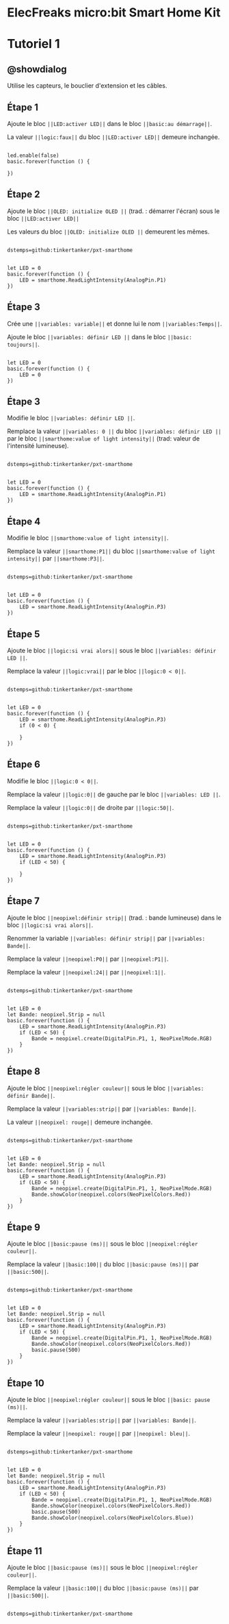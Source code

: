 # ElecFreaks micro:bit Smart Home Kit

# Tutoriel 1

## @showdialog

Utilise les capteurs, le bouclier d'extension et les câbles.

## Étape 1

Ajoute le bloc ``||LED:activer LED||`` dans le bloc ``||basic:au démarrage||``.

La valeur ``||logic:faux||`` du bloc ``||LED:activer LED||`` demeure inchangée.

```blocks

led.enable(false)
basic.forever(function () {
	
})

```

## Étape 2

Ajoute le bloc ``||OLED: initialize OLED ||`` (trad. : démarrer l'écran) sous le bloc ``||LED:activer LED||``

Les valeurs du bloc ``||OLED: initialize OLED ||`` demeurent les mêmes.

```package

dstemps=github:tinkertanker/pxt-smarthome

```

```blocks

let LED = 0
basic.forever(function () {
    LED = smarthome.ReadLightIntensity(AnalogPin.P1)
})

```

## Étape 3

Crée une ``||variables: variable||`` et donne lui le nom ``||variables:Temps||``.

Ajoute le bloc ``||variables: définir LED ||`` dans le bloc ``||basic: toujours||``. 

```blocks

let LED = 0
basic.forever(function () {
    LED = 0
})

```

## Étape 3

Modifie le bloc ``||variables: définir LED ||``.

Remplace la valeur ``||variables: 0 ||`` du bloc ``||variables: définir LED ||`` par le bloc ``||smarthome:value of light intensity||`` (trad: valeur de l'intensité lumineuse).

```package

dstemps=github:tinkertanker/pxt-smarthome

```

```blocks

let LED = 0
basic.forever(function () {
    LED = smarthome.ReadLightIntensity(AnalogPin.P1)
})

```

## Étape 4

Modifie le bloc ``||smarthome:value of light intensity||``.

Remplace la valeur ``||smarthome:P1||`` du bloc ``||smarthome:value of light intensity||`` par ``||smarthome:P3||``.

```package

dstemps=github:tinkertanker/pxt-smarthome

```

```blocks

let LED = 0
basic.forever(function () {
    LED = smarthome.ReadLightIntensity(AnalogPin.P3)
})

```

## Étape 5

Ajoute le bloc ``||logic:si vrai alors||`` sous le bloc ``||variables: définir LED ||``.

Remplace la valeur ``||logic:vrai||`` par le bloc ``||logic:0 < 0||``.

```package

dstemps=github:tinkertanker/pxt-smarthome

```

```blocks

let LED = 0
basic.forever(function () {
    LED = smarthome.ReadLightIntensity(AnalogPin.P3)
    if (0 < 0) {
    	
    }
})

```

## Étape 6

Modifie le bloc ``||logic:0 < 0||``.

Remplace la valeur ``||logic:0||`` de gauche par le bloc ``||variables: LED ||``.

Remplace la valeur ``||logic:0||`` de droite par ``||logic:50||``.

```package

dstemps=github:tinkertanker/pxt-smarthome

```

```blocks

let LED = 0
basic.forever(function () {
    LED = smarthome.ReadLightIntensity(AnalogPin.P3)
    if (LED < 50) {
    	
    }
})

```

## Étape 7

Ajoute le bloc ``||neopixel:définir strip||`` (trad. : bande lumineuse) dans le bloc ``||logic:si vrai alors||``.

Renommer la variable ``||variables: définir strip||`` par ``||variables: Bande||``.

Remplace la valeur ``||neopixel:P0||`` par ``||neopixel:P1||``.

Remplace la valeur ``||neopixel:24||`` par ``||neopixel:1||``.

```package

dstemps=github:tinkertanker/pxt-smarthome

```

```blocks

let LED = 0
let Bande: neopixel.Strip = null
basic.forever(function () {
    LED = smarthome.ReadLightIntensity(AnalogPin.P3)
    if (LED < 50) {
        Bande = neopixel.create(DigitalPin.P1, 1, NeoPixelMode.RGB)
    }
})

```

## Étape 8

Ajoute le bloc ``||neopixel:régler couleur||`` sous le bloc ``||variables: définir Bande||``.

Remplace la valeur ``||variables:strip||`` par ``||variables: Bande||``.

La valeur ``||neopixel: rouge||`` demeure inchangée.

```package

dstemps=github:tinkertanker/pxt-smarthome

```

```blocks

let LED = 0
let Bande: neopixel.Strip = null
basic.forever(function () {
    LED = smarthome.ReadLightIntensity(AnalogPin.P3)
    if (LED < 50) {
        Bande = neopixel.create(DigitalPin.P1, 1, NeoPixelMode.RGB)
        Bande.showColor(neopixel.colors(NeoPixelColors.Red))
    }
})

```

## Étape 9

Ajoute le bloc ``||basic:pause (ms)||`` sous le bloc ``||neopixel:régler couleur||``.

Remplace la valeur ``||basic:100||`` du bloc ``||basic:pause (ms)||`` par ``||basic:500||``.


```package

dstemps=github:tinkertanker/pxt-smarthome

```

```blocks

let LED = 0
let Bande: neopixel.Strip = null
basic.forever(function () {
    LED = smarthome.ReadLightIntensity(AnalogPin.P3)
    if (LED < 50) {
        Bande = neopixel.create(DigitalPin.P1, 1, NeoPixelMode.RGB)
        Bande.showColor(neopixel.colors(NeoPixelColors.Red))
        basic.pause(500)
    }
})

```

## Étape 10

Ajoute le bloc ``||neopixel:régler couleur||`` sous le bloc ``||basic: pause (ms)||``.

Remplace la valeur ``||variables:strip||`` par ``||variables: Bande||``.

Remplace la valeur ``||neopixel: rouge||`` par ``||neopixel: bleu||``.


```package

dstemps=github:tinkertanker/pxt-smarthome

```

```blocks

let LED = 0
let Bande: neopixel.Strip = null
basic.forever(function () {
    LED = smarthome.ReadLightIntensity(AnalogPin.P3)
    if (LED < 50) {
        Bande = neopixel.create(DigitalPin.P1, 1, NeoPixelMode.RGB)
        Bande.showColor(neopixel.colors(NeoPixelColors.Red))
        basic.pause(500)
        Bande.showColor(neopixel.colors(NeoPixelColors.Blue))
    }
})

```

## Étape 11

Ajoute le bloc ``||basic:pause (ms)||`` sous le bloc ``||neopixel:régler couleur||``.

Remplace la valeur ``||basic:100||`` du bloc ``||basic:pause (ms)||`` par ``||basic:500||``.


```package

dstemps=github:tinkertanker/pxt-smarthome

```